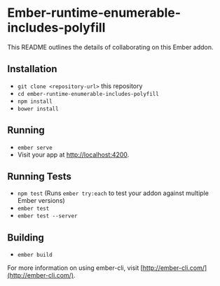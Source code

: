 # Ember-runtime-enumerable-includes-polyfill

This README outlines the details of collaborating on this Ember addon.

## Installation

* `git clone <repository-url>` this repository
* `cd ember-runtime-enumerable-includes-polyfill`
* `npm install`
* `bower install`

## Running

* `ember serve`
* Visit your app at [http://localhost:4200](http://localhost:4200).

## Running Tests

* `npm test` (Runs `ember try:each` to test your addon against multiple Ember versions)
* `ember test`
* `ember test --server`

## Building

* `ember build`

For more information on using ember-cli, visit [http://ember-cli.com/](http://ember-cli.com/).
